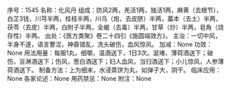 序号：1545
名称：化风丹
组成：防风2两，羌活1两，独活1两，麻黄（去根节），白芷3钱，川芎半两，桂枝半两，川乌（炮，去皮脐）半两，藁本（去土）半两，茯苓（去皮）半两，白附子半两，全蝎（去毒）半两，甘草（炒）半两，皂角（烧存性）半两。
出处：《医方类聚》卷二十四引《施圆端效方》。
主治：一切中风，半身不遂，语言謇涩，神昏错乱，洗头破伤，血风惊风。
加减：None
功效：None
用法用量：每服1丸，细嚼，温酒送下，1日3次。涎堵，薄荷酒送下；破伤，豆淋酒送下；伤风，葱白酒送下；妇人血风，当归酒送下；小儿惊风，人参薄荷酒送下。
制备方法：上为细末，水浸蒸饼为丸，如弹子大，阴干。
临床应用：None
各家论述：None
用药禁忌：None
附注：None

